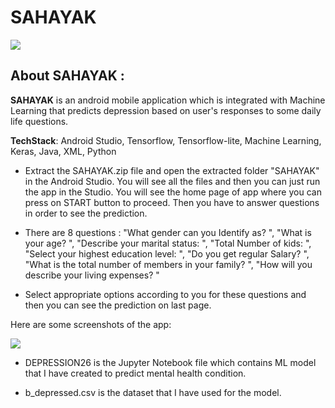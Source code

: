 # SAHAYAK
![](https://github.com/vanshu25/Sahayak/blob/master/images/gallery.jpg=100x20)


## __About SAHAYAK__ :

__SAHAYAK__ is an android mobile application which is integrated with Machine Learning that predicts depression based on user's responses to some daily life questions. 

__TechStack__: Android Studio, Tensorflow, Tensorflow-lite, Machine Learning, Keras, Java, XML, Python

* Extract the SAHAYAK.zip file and open the extracted folder "SAHAYAK" in the Android Studio. You will see all the files and then you can just run the app in the Studio. You will see the home page of app where you can press on START button to proceed. Then you have to answer questions in order to see the prediction. 

* There are 8 questions : 
            "What gender can you Identify as? ",
            "What is your age? ",
            "Describe your marital status: ",
            "Total Number of kids: ",
            "Select your highest education level: ",
            "Do you get regular Salary? ",
            "What is the total number of members in your family? ",
            "How will you describe your living expenses? "
            
 * Select appropriate options according to you for these questions and then you can see the prediction on last page.

Here are some screenshots of the app:

![](https://github.com/vanshu25/Sahayak/blob/master/images/Screenshot%20(435).png=100x20)





* DEPRESSION26 is the Jupyter Notebook file which contains ML model that I have created to predict mental health condition.

* b_depressed.csv is the dataset that I have used for the model. 
